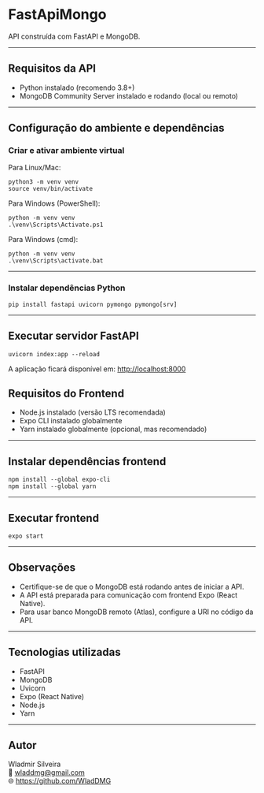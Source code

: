 # FastApiMongo

API construída com FastAPI e MongoDB.

---

## Requisitos da API

- Python instalado (recomendo 3.8+)
- MongoDB Community Server instalado e rodando (local ou remoto)

---

## Configuração do ambiente e dependências

### Criar e ativar ambiente virtual

Para Linux/Mac:

```
python3 -m venv venv
source venv/bin/activate
```

Para Windows (PowerShell):

```
python -m venv venv
.\venv\Scripts\Activate.ps1
```

Para Windows (cmd):

```
python -m venv venv
.\venv\Scripts\activate.bat
```

---

### Instalar dependências Python

```
pip install fastapi uvicorn pymongo pymongo[srv]
```

---

## Executar servidor FastAPI

```
uvicorn index:app --reload
```

A aplicação ficará disponível em: [http://localhost:8000](http://localhost:8000)



## Requisitos do Frontend

- Node.js instalado (versão LTS recomendada)
- Expo CLI instalado globalmente
- Yarn instalado globalmente (opcional, mas recomendado)

---

## Instalar dependências frontend

```
npm install --global expo-cli
npm install --global yarn
```

---

## Executar frontend

```
expo start
```

---

## Observações

- Certifique-se de que o MongoDB está rodando antes de iniciar a API.
- A API está preparada para comunicação com frontend Expo (React Native).
- Para usar banco MongoDB remoto (Atlas), configure a URI no código da API.

---

## Tecnologias utilizadas

- FastAPI
- MongoDB
- Uvicorn
- Expo (React Native)
- Node.js
- Yarn

---

## Autor

Wladmir Silveira  
📧 wladdmg@gmail.com  
🌐 https://github.com/WladDMG  
